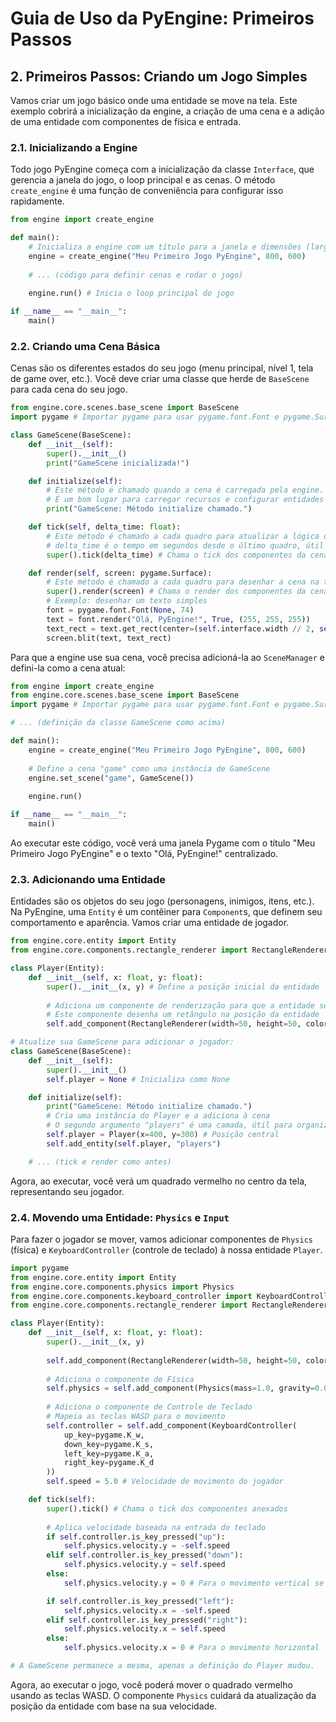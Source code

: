 
# Guia de Uso da PyEngine: Primeiros Passos

## 2. Primeiros Passos: Criando um Jogo Simples

Vamos criar um jogo básico onde uma entidade se move na tela. Este exemplo cobrirá a inicialização da engine, a criação de uma cena e a adição de uma entidade com componentes de física e entrada.

### 2.1. Inicializando a Engine

Todo jogo PyEngine começa com a inicialização da classe `Interface`, que gerencia a janela do jogo, o loop principal e as cenas. O método `create_engine` é uma função de conveniência para configurar isso rapidamente.

```python
from engine import create_engine

def main():
    # Inicializa a engine com um título para a janela e dimensões (largura, altura)
    engine = create_engine("Meu Primeiro Jogo PyEngine", 800, 600)
    
    # ... (código para definir cenas e rodar o jogo)
    
    engine.run() # Inicia o loop principal do jogo

if __name__ == "__main__":
    main()
```

### 2.2. Criando uma Cena Básica

Cenas são os diferentes estados do seu jogo (menu principal, nível 1, tela de game over, etc.). Você deve criar uma classe que herde de `BaseScene` para cada cena do seu jogo.

```python
from engine.core.scenes.base_scene import BaseScene
import pygame # Importar pygame para usar pygame.font.Font e pygame.Surface

class GameScene(BaseScene):
    def __init__(self):
        super().__init__()
        print("GameScene inicializada!")

    def initialize(self):
        # Este método é chamado quando a cena é carregada pela engine.
        # É um bom lugar para carregar recursos e configurar entidades iniciais.
        print("GameScene: Método initialize chamado.")

    def tick(self, delta_time: float):
        # Este método é chamado a cada quadro para atualizar a lógica da cena.
        # delta_time é o tempo em segundos desde o último quadro, útil para movimentos baseados em tempo.
        super().tick(delta_time) # Chama o tick dos componentes da cena

    def render(self, screen: pygame.Surface):
        # Este método é chamado a cada quadro para desenhar a cena na tela.
        super().render(screen) # Chama o render dos componentes da cena
        # Exemplo: desenhar um texto simples
        font = pygame.font.Font(None, 74)
        text = font.render("Olá, PyEngine!", True, (255, 255, 255))
        text_rect = text.get_rect(center=(self.interface.width // 2, self.interface.height // 2))
        screen.blit(text, text_rect)
```

Para que a engine use sua cena, você precisa adicioná-la ao `SceneManager` e defini-la como a cena atual:

```python
from engine import create_engine
from engine.core.scenes.base_scene import BaseScene
import pygame # Importar pygame para usar pygame.font.Font e pygame.Surface

# ... (definição da classe GameScene como acima)

def main():
    engine = create_engine("Meu Primeiro Jogo PyEngine", 800, 600)
    
    # Define a cena "game" como uma instância de GameScene
    engine.set_scene("game", GameScene())
    
    engine.run()

if __name__ == "__main__":
    main()
```

Ao executar este código, você verá uma janela Pygame com o título "Meu Primeiro Jogo PyEngine" e o texto "Olá, PyEngine!" centralizado.

### 2.3. Adicionando uma Entidade

Entidades são os objetos do seu jogo (personagens, inimigos, itens, etc.). Na PyEngine, uma `Entity` é um contêiner para `Component`s, que definem seu comportamento e aparência. Vamos criar uma entidade de jogador.

```python
from engine.core.entity import Entity
from engine.core.components.rectangle_renderer import RectangleRenderer

class Player(Entity):
    def __init__(self, x: float, y: float):
        super().__init__(x, y) # Define a posição inicial da entidade
        
        # Adiciona um componente de renderização para que a entidade seja visível
        # Este componente desenha um retângulo na posição da entidade
        self.add_component(RectangleRenderer(width=50, height=50, color=(255, 0, 0))) # Vermelho

# Atualize sua GameScene para adicionar o jogador:
class GameScene(BaseScene):
    def __init__(self):
        super().__init__()
        self.player = None # Inicializa como None

    def initialize(self):
        print("GameScene: Método initialize chamado.")
        # Cria uma instância do Player e a adiciona à cena
        # O segundo argumento "players" é uma camada, útil para organização e renderização
        self.player = Player(x=400, y=300) # Posição central
        self.add_entity(self.player, "players")

    # ... (tick e render como antes)
```

Agora, ao executar, você verá um quadrado vermelho no centro da tela, representando seu jogador.

### 2.4. Movendo uma Entidade: `Physics` e `Input`

Para fazer o jogador se mover, vamos adicionar componentes de `Physics` (física) e `KeyboardController` (controle de teclado) à nossa entidade `Player`.

```python
import pygame
from engine.core.entity import Entity
from engine.core.components.physics import Physics
from engine.core.components.keyboard_controller import KeyboardController
from engine.core.components.rectangle_renderer import RectangleRenderer

class Player(Entity):
    def __init__(self, x: float, y: float):
        super().__init__(x, y)
        
        self.add_component(RectangleRenderer(width=50, height=50, color=(255, 0, 0)))
        
        # Adiciona o componente de Física
        self.physics = self.add_component(Physics(mass=1.0, gravity=0.0, friction=0.1))
        
        # Adiciona o componente de Controle de Teclado
        # Mapeia as teclas WASD para o movimento
        self.controller = self.add_component(KeyboardController(
            up_key=pygame.K_w,
            down_key=pygame.K_s,
            left_key=pygame.K_a,
            right_key=pygame.K_d
        ))
        self.speed = 5.0 # Velocidade de movimento do jogador

    def tick(self):
        super().tick() # Chama o tick dos componentes anexados
        
        # Aplica velocidade baseada na entrada do teclado
        if self.controller.is_key_pressed("up"): 
            self.physics.velocity.y = -self.speed
        elif self.controller.is_key_pressed("down"): 
            self.physics.velocity.y = self.speed
        else:
            self.physics.velocity.y = 0 # Para o movimento vertical se nenhuma tecla for pressionada

        if self.controller.is_key_pressed("left"): 
            self.physics.velocity.x = -self.speed
        elif self.controller.is_key_pressed("right"): 
            self.physics.velocity.x = self.speed
        else:
            self.physics.velocity.x = 0 # Para o movimento horizontal

# A GameScene permanece a mesma, apenas a definição do Player mudou.
```

Agora, ao executar o jogo, você poderá mover o quadrado vermelho usando as teclas WASD. O componente `Physics` cuidará da atualização da posição da entidade com base na sua velocidade.



